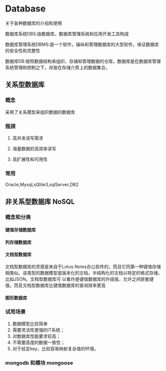 # Database
关于各种数据库的介绍和使用

数据库系统DBS:由数据库，数据库管理系统和应用开发工具构成

数据库管理系统DBMS:是一个软件，操纵和管理数据库的大型软件，保证数据库的安全性和完整性

数据库DB:按照数据结构来组织、存储和管理数据的仓库。数据库是在数据库管理系统管理和控制之下，存放在存储介质上的数据集合。

## 关系型数据库

### 概念

采用了关系模型来组织数据的数据库

### 瓶颈

1. 高并发读写需求

2. 海量数据的高效率读写

3. 高扩展性和可用性

### 常用

Oracle,Mysql,sQlite3,sqlServer,DB2

## 非关系型数据库 NoSQL

### 概念和分类

#### 键值存储数据库

#### 列存储数据库

#### 文档型数据库

文档型数据库的灵感是来自于Lotus Notes办公软件的，而且它同第一种键值存储相类似。该类型的数据模型是版本化的文档，半结构化的文档以特定的格式存储，比如JSON。文档型数据库可 以看作是键值数据库的升级版，允许之间嵌套键值。而且文档型数据库比键值数据库的查询效率更高

#### 图形数据库

### 试用场景

1. 数据模型比较简单
2. 需要灵活性更强的IT系统；
3. 对数据库性能要求较高；
4. 不需要高度的数据一致性；
5. 对于给定key，比较容易映射复杂值的环境。

###  mongodb 和模块 mongoose


